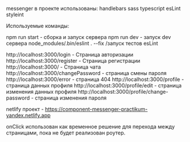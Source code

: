 messenger
в проекте использованы: handlebars sass typescript esLint styleint

Используемые команды:

npm run start - сборка и запуск сервера 
npm run dev - запуск dev сервера
node_modules/.bin/eslint . --fix   /запуск тестов esLint

http://localhost:3000/login - Страница авторизации
http://localhost:3000/register - Страница регистрации
http://localhost:3000/ - Страница чата
http://localhost:3000/changePassword - страница смены пароля
http://localhost:3000/error - страница 404
http://localhost:3000/profile - страница данных профиля
http://localhost:3000/profile/edit - страница изменения данных профиля
http://localhost:3000/profile/change-password - страница изменения пароля

netlify проект - https://component-messenger-practikum-yandex.netlify.app

onClick использован как временное решение для перехода между страницами, пока не будет реализован роутер.
